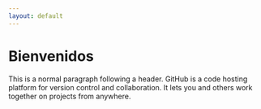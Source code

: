```yaml
---
layout: default
---
```


# Bienvenidos

This is a normal paragraph following a header. GitHub is a code hosting platform for version control and collaboration. It lets you and others work together on projects from anywhere.
